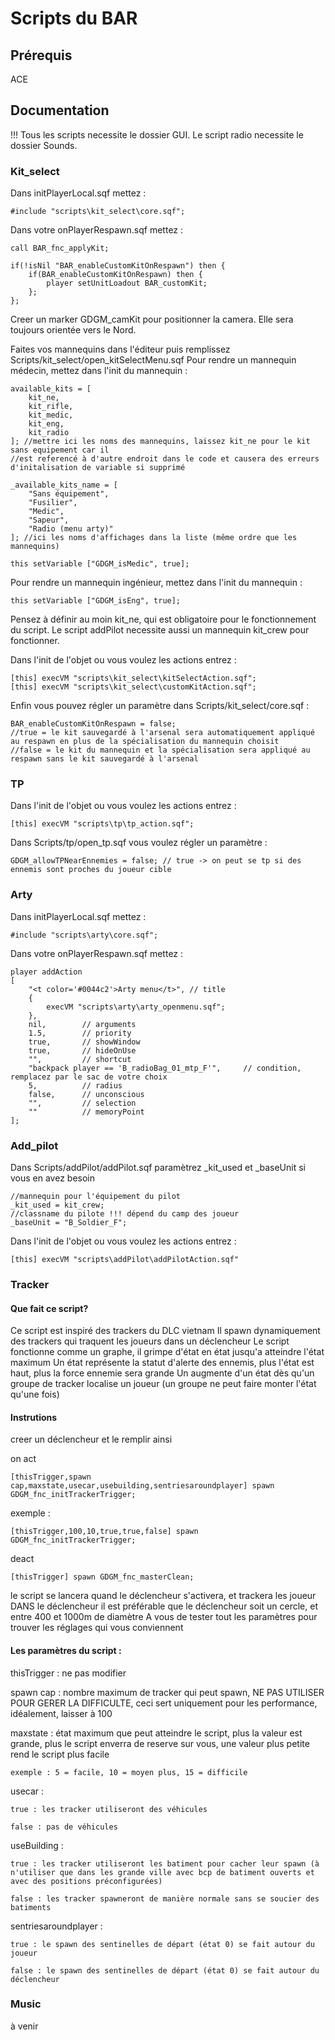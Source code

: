 # Scripts du BAR

## Prérequis

ACE

## Documentation

!!! Tous les scripts necessite le dossier GUI.
Le script radio necessite le dossier Sounds.

### Kit_select

Dans initPlayerLocal.sqf mettez :
```
#include "scripts\kit_select\core.sqf";
```

Dans votre onPlayerRespawn.sqf mettez :
```
call BAR_fnc_applyKit;

if(!isNil "BAR_enableCustomKitOnRespawn") then {
	if(BAR_enableCustomKitOnRespawn) then {
		player setUnitLoadout BAR_customKit;
	};
};
```

Creer un marker GDGM_camKit pour positionner la camera. Elle sera toujours orientée vers le Nord.

Faites vos mannequins dans l'éditeur puis remplissez Scripts/kit_select/open_kitSelectMenu.sqf
Pour rendre un mannequin médecin, mettez dans l'init du mannequin :

```
available_kits = [
	kit_ne,
	kit_rifle,
	kit_medic,
	kit_eng,
	kit_radio
]; //mettre ici les noms des mannequins, laissez kit_ne pour le kit sans equipement car il 
//est referencé à d'autre endroit dans le code et causera des erreurs d'initalisation de variable si supprimé

_available_kits_name = [
	"Sans équipement",
	"Fusilier",
	"Medic",
	"Sapeur",
	"Radio (menu arty)"
]; //ici les noms d'affichages dans la liste (même ordre que les mannequins)
```

```
this setVariable ["GDGM_isMedic", true];
```

Pour rendre un mannequin ingénieur, mettez dans l'init du mannequin :
```
this setVariable ["GDGM_isEng", true];
```

Pensez à définir au moin kit_ne, qui est obligatoire pour le fonctionnement du script.
Le script addPilot necessite aussi un mannequin kit_crew pour fonctionner.

Dans l'init de l'objet ou vous voulez les actions entrez :

```
[this] execVM "scripts\kit_select\kitSelectAction.sqf";
[this] execVM "scripts\kit_select\customKitAction.sqf"; 
```

Enfin vous pouvez régler un paramètre dans Scripts/kit_select/core.sqf :
```
BAR_enableCustomKitOnRespawn = false; 
//true = le kit sauvegardé à l'arsenal sera automatiquement appliqué au respawn en plus de la spécialisation du mannequin choisit
//false = le kit du mannequin et la spécialisation sera appliqué au respawn sans le kit sauvegardé à l'arsenal
```


### TP

Dans l'init de l'objet ou vous voulez les actions entrez :

```
[this] execVM "scripts\tp\tp_action.sqf"; 
```

Dans Scripts/tp/open_tp.sqf vous voulez régler un paramètre :
```
GDGM_allowTPNearEnnemies = false; // true -> on peut se tp si des ennemis sont proches du joueur cible
```

### Arty

Dans initPlayerLocal.sqf mettez :
```
#include "scripts\arty\core.sqf";
```

Dans votre onPlayerRespawn.sqf mettez :
```
player addAction
[
	"<t color='#0044c2'>Arty menu</t>",	// title
	{
		execVM "scripts\arty\arty_openmenu.sqf";
	},
	nil,		// arguments
	1.5,		// priority
	true,		// showWindow
	true,		// hideOnUse
	"",			// shortcut
	"backpack player == 'B_radioBag_01_mtp_F'", 	// condition, remplacez par le sac de votre choix
	5,			// radius
	false,		// unconscious
	"",			// selection
	""			// memoryPoint
];
```

### Add_pilot

Dans Scripts/addPilot/addPilot.sqf
paramètrez _kit_used et _baseUnit si vous en avez besoin
```
//mannequin pour l'équipement du pilot
_kit_used = kit_crew;
//classname du pilote !!! dépend du camp des joueur
_baseUnit = "B_Soldier_F";
```

Dans l'init de l'objet ou vous voulez les actions entrez :
```
[this] execVM "scripts\addPilot\addPilotAction.sqf"
```

### Tracker

#### Que fait ce script?

Ce script est inspiré des trackers du DLC vietnam
Il spawn dynamiquement des trackers qui traquent les joueurs dans un déclencheur 
Le script fonctionne comme un graphe, il grimpe d'état en état jusqu'a atteindre l'état maximum
Un état représente la statut d'alerte des ennemis, plus l'état est haut, plus la force ennemie sera grande 
Un augmente d'un état dès qu'un groupe de tracker localise un joueur (un groupe ne peut faire monter l'état qu'une fois)

#### Instrutions

creer un déclencheur et le remplir ainsi

on act
```
[thisTrigger,spawn cap,maxstate,usecar,usebuilding,sentriesaroundplayer] spawn GDGM_fnc_initTrackerTrigger;
```
exemple : 
```
[thisTrigger,100,10,true,true,false] spawn GDGM_fnc_initTrackerTrigger;
```

deact
``` 
[thisTrigger] spawn GDGM_fnc_masterClean;
```

le script se lancera quand le déclencheur s'activera, et trackera les joueur DANS le déclencheur
il est préférable que le déclencheur soit un cercle, et entre 400 et 1000m de diamètre
A vous de tester tout les paramètres pour trouver les réglages qui vous conviennent

#### Les paramètres du script :

thisTrigger : ne pas modifier 

spawn cap : nombre maximum de tracker qui peut spawn, NE PAS UTILISER POUR GERER LA DIFFICULTE, ceci sert uniquement pour les performance, idéalement, laisser à 100

maxstate : état maximum que peut atteindre le script, plus la valeur est grande, plus le script enverra de reserve sur vous, une valeur plus petite rend le script plus facile

	exemple : 5 = facile, 10 = moyen plus, 15 = difficile
usecar : 

	true : les tracker utiliseront des véhicules

	false : pas de véhicules

useBuilding : 

	true : les tracker utiliseront les batiment pour cacher leur spawn (à n'utiliser que dans les grande ville avec bcp de batiment ouverts et avec des positions préconfigurées)

	false : les tracker spawneront de manière normale sans se soucier des batiments 

sentriesaroundplayer : 

	true : le spawn des sentinelles de départ (état 0) se fait autour du joueur

	false : le spawn des sentinelles de départ (état 0) se fait autour du déclencheur


### Music
à venir